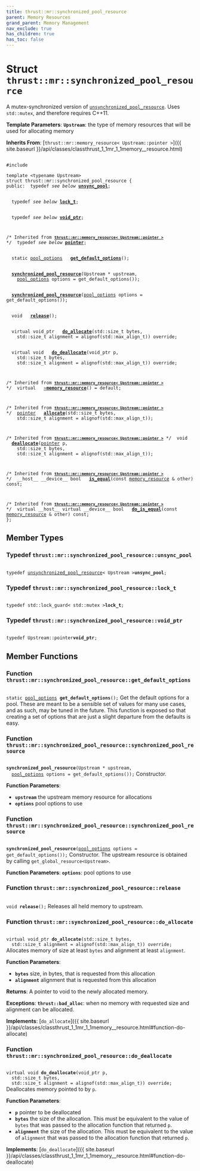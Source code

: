 ```yaml
---
title: thrust::mr::synchronized_pool_resource
parent: Memory Resources
grand_parent: Memory Management
nav_exclude: true
has_children: true
has_toc: false
---
```


# Struct `thrust::mr::synchronized_pool_resource`

A mutex-synchronized version of <code><a href="{{ site.baseurl }}/api/classes/classthrust_1_1mr_1_1unsynchronized__pool__resource.html">unsynchronized&#95;pool&#95;resource</a></code>. Uses <code>std::mutex</code>, and therefore requires C++11.

**Template Parameters**:
**`Upstream`**: the type of memory resources that will be used for allocating memory 

**Inherits From**:
[`thrust::mr::memory_resource< Upstream::pointer >`]({{ site.baseurl }}/api/classes/classthrust_1_1mr_1_1memory__resource.html)

<code class="doxybook">
<span>#include <thrust/mr/sync_pool.h></span><br>
<span>template &lt;typename Upstream&gt;</span>
<span>struct thrust::mr::synchronized&#95;pool&#95;resource {</span>
<span>public:</span><span>&nbsp;&nbsp;typedef <i>see below</i> <b><a href="{{ site.baseurl }}/api/classes/structthrust_1_1mr_1_1synchronized__pool__resource.html#typedef-unsync-pool">unsync&#95;pool</a></b>;</span>
<br>
<span>&nbsp;&nbsp;typedef <i>see below</i> <b><a href="{{ site.baseurl }}/api/classes/structthrust_1_1mr_1_1synchronized__pool__resource.html#typedef-lock-t">lock&#95;t</a></b>;</span>
<br>
<span>&nbsp;&nbsp;typedef <i>see below</i> <b><a href="{{ site.baseurl }}/api/classes/structthrust_1_1mr_1_1synchronized__pool__resource.html#typedef-void-ptr">void&#95;ptr</a></b>;</span>
<br>
<span class="doxybook-comment"><code>&nbsp;&nbsp;</code>
/* Inherited from <code><b><a href="{{ site.baseurl }}/api/classes/classthrust_1_1mr_1_1memory__resource.html">thrust::mr::memory&#95;resource&lt; Upstream::pointer &gt;</a></b></code> */</span><span>&nbsp;&nbsp;typedef <i>see below</i> <b><a href="{{ site.baseurl }}/api/classes/classthrust_1_1mr_1_1memory__resource.html#typedef-pointer">pointer</a></b>;</span>
<br>
<span>&nbsp;&nbsp;static <a href="{{ site.baseurl }}/api/classes/structthrust_1_1mr_1_1pool__options.html">pool_options</a> </span><span>&nbsp;&nbsp;<b><a href="{{ site.baseurl }}/api/classes/structthrust_1_1mr_1_1synchronized__pool__resource.html#function-get-default-options">get&#95;default&#95;options</a></b>();</span>
<br>
<span>&nbsp;&nbsp;<b><a href="{{ site.baseurl }}/api/classes/structthrust_1_1mr_1_1synchronized__pool__resource.html#function-synchronized-pool-resource">synchronized&#95;pool&#95;resource</a></b>(Upstream * upstream,</span>
<span>&nbsp;&nbsp;&nbsp;&nbsp;<a href="{{ site.baseurl }}/api/classes/structthrust_1_1mr_1_1pool__options.html">pool_options</a> options = get&#95;default&#95;options());</span>
<br>
<span>&nbsp;&nbsp;<b><a href="{{ site.baseurl }}/api/classes/structthrust_1_1mr_1_1synchronized__pool__resource.html#function-synchronized-pool-resource">synchronized&#95;pool&#95;resource</a></b>(<a href="{{ site.baseurl }}/api/classes/structthrust_1_1mr_1_1pool__options.html">pool_options</a> options = get&#95;default&#95;options());</span>
<br>
<span>&nbsp;&nbsp;void </span><span>&nbsp;&nbsp;<b><a href="{{ site.baseurl }}/api/classes/structthrust_1_1mr_1_1synchronized__pool__resource.html#function-release">release</a></b>();</span>
<br>
<span>&nbsp;&nbsp;virtual void_ptr </span><span>&nbsp;&nbsp;<b><a href="{{ site.baseurl }}/api/classes/structthrust_1_1mr_1_1synchronized__pool__resource.html#function-do-allocate">do&#95;allocate</a></b>(std::size_t bytes,</span>
<span>&nbsp;&nbsp;&nbsp;&nbsp;std::size_t alignment = alignof(std::max&#95;align&#95;t)) override;</span>
<br>
<span>&nbsp;&nbsp;virtual void </span><span>&nbsp;&nbsp;<b><a href="{{ site.baseurl }}/api/classes/structthrust_1_1mr_1_1synchronized__pool__resource.html#function-do-deallocate">do&#95;deallocate</a></b>(void_ptr p,</span>
<span>&nbsp;&nbsp;&nbsp;&nbsp;std::size_t bytes,</span>
<span>&nbsp;&nbsp;&nbsp;&nbsp;std::size_t alignment = alignof(std::max&#95;align&#95;t)) override;</span>
<br>
<span class="doxybook-comment"><code>&nbsp;&nbsp;</code>
/* Inherited from <code><b><a href="{{ site.baseurl }}/api/classes/classthrust_1_1mr_1_1memory__resource.html">thrust::mr::memory&#95;resource&lt; Upstream::pointer &gt;</a></b></code> */</span><span>&nbsp;&nbsp;virtual </span><span>&nbsp;&nbsp;<b><a href="{{ site.baseurl }}/api/classes/classthrust_1_1mr_1_1memory__resource.html#function-~memory-resource">~memory&#95;resource</a></b>() = default;</span>
<br>
<span class="doxybook-comment"><code>&nbsp;&nbsp;</code>
/* Inherited from <code><b><a href="{{ site.baseurl }}/api/classes/classthrust_1_1mr_1_1memory__resource.html">thrust::mr::memory&#95;resource&lt; Upstream::pointer &gt;</a></b></code> */</span><span>&nbsp;&nbsp;<a href="{{ site.baseurl }}/api/classes/classthrust_1_1mr_1_1memory__resource.html#typedef-pointer">pointer</a> </span><span>&nbsp;&nbsp;<b><a href="{{ site.baseurl }}/api/classes/classthrust_1_1mr_1_1memory__resource.html#function-allocate">allocate</a></b>(std::size_t bytes,</span>
<span>&nbsp;&nbsp;&nbsp;&nbsp;std::size_t alignment = alignof(std::max&#95;align&#95;t));</span>
<br>
<span class="doxybook-comment"><code>&nbsp;&nbsp;</code>
/* Inherited from <code><b><a href="{{ site.baseurl }}/api/classes/classthrust_1_1mr_1_1memory__resource.html">thrust::mr::memory&#95;resource&lt; Upstream::pointer &gt;</a></b></code> */</span><span>&nbsp;&nbsp;void </span><span>&nbsp;&nbsp;<b><a href="{{ site.baseurl }}/api/classes/classthrust_1_1mr_1_1memory__resource.html#function-deallocate">deallocate</a></b>(<a href="{{ site.baseurl }}/api/classes/classthrust_1_1mr_1_1memory__resource.html#typedef-pointer">pointer</a> p,</span>
<span>&nbsp;&nbsp;&nbsp;&nbsp;std::size_t bytes,</span>
<span>&nbsp;&nbsp;&nbsp;&nbsp;std::size_t alignment = alignof(std::max&#95;align&#95;t));</span>
<br>
<span class="doxybook-comment"><code>&nbsp;&nbsp;</code>
/* Inherited from <code><b><a href="{{ site.baseurl }}/api/classes/classthrust_1_1mr_1_1memory__resource.html">thrust::mr::memory&#95;resource&lt; Upstream::pointer &gt;</a></b></code> */</span><span>&nbsp;&nbsp;__host__ __device__ bool </span><span>&nbsp;&nbsp;<b><a href="{{ site.baseurl }}/api/classes/classthrust_1_1mr_1_1memory__resource.html#function-is-equal">is&#95;equal</a></b>(const <a href="{{ site.baseurl }}/api/classes/classthrust_1_1mr_1_1memory__resource.html">memory_resource</a> & other) const;</span>
<br>
<span class="doxybook-comment"><code>&nbsp;&nbsp;</code>
/* Inherited from <code><b><a href="{{ site.baseurl }}/api/classes/classthrust_1_1mr_1_1memory__resource.html">thrust::mr::memory&#95;resource&lt; Upstream::pointer &gt;</a></b></code> */</span><span>&nbsp;&nbsp;virtual __host__ virtual __device__ bool </span><span>&nbsp;&nbsp;<b><a href="{{ site.baseurl }}/api/classes/classthrust_1_1mr_1_1memory__resource.html#function-do-is-equal">do&#95;is&#95;equal</a></b>(const <a href="{{ site.baseurl }}/api/classes/classthrust_1_1mr_1_1memory__resource.html">memory_resource</a> & other) const;</span>
<span>};</span>
</code>

## Member Types

<h3 id="typedef-unsync-pool">
Typedef <code>thrust::mr::synchronized&#95;pool&#95;resource::unsync&#95;pool</code>
</h3>

<code class="doxybook">
<span>typedef <a href="{{ site.baseurl }}/api/classes/classthrust_1_1mr_1_1unsynchronized__pool__resource.html">unsynchronized_pool_resource</a>< Upstream ><b>unsync_pool</b>;</span></code>
<h3 id="typedef-lock-t">
Typedef <code>thrust::mr::synchronized&#95;pool&#95;resource::lock&#95;t</code>
</h3>

<code class="doxybook">
<span>typedef std::lock_guard< std::mutex ><b>lock_t</b>;</span></code>
<h3 id="typedef-void-ptr">
Typedef <code>thrust::mr::synchronized&#95;pool&#95;resource::void&#95;ptr</code>
</h3>

<code class="doxybook">
<span>typedef Upstream::pointer<b>void_ptr</b>;</span></code>

## Member Functions

<h3 id="function-get-default-options">
Function <code>thrust::mr::synchronized&#95;pool&#95;resource::get&#95;default&#95;options</code>
</h3>

<code class="doxybook">
<span>static <a href="{{ site.baseurl }}/api/classes/structthrust_1_1mr_1_1pool__options.html">pool_options</a> </span><span><b>get_default_options</b>();</span></code>
Get the default options for a pool. These are meant to be a sensible set of values for many use cases, and as such, may be tuned in the future. This function is exposed so that creating a set of options that are just a slight departure from the defaults is easy. 

<h3 id="function-synchronized-pool-resource">
Function <code>thrust::mr::synchronized&#95;pool&#95;resource::synchronized&#95;pool&#95;resource</code>
</h3>

<code class="doxybook">
<span><b>synchronized_pool_resource</b>(Upstream * upstream,</span>
<span>&nbsp;&nbsp;<a href="{{ site.baseurl }}/api/classes/structthrust_1_1mr_1_1pool__options.html">pool_options</a> options = get&#95;default&#95;options());</span></code>
Constructor.

**Function Parameters**:
* **`upstream`** the upstream memory resource for allocations 
* **`options`** pool options to use 

<h3 id="function-synchronized-pool-resource">
Function <code>thrust::mr::synchronized&#95;pool&#95;resource::synchronized&#95;pool&#95;resource</code>
</h3>

<code class="doxybook">
<span><b>synchronized_pool_resource</b>(<a href="{{ site.baseurl }}/api/classes/structthrust_1_1mr_1_1pool__options.html">pool_options</a> options = get&#95;default&#95;options());</span></code>
Constructor. The upstream resource is obtained by calling <code>get&#95;global&#95;resource&lt;Upstream&gt;</code>.

**Function Parameters**:
**`options`**: pool options to use 

<h3 id="function-release">
Function <code>thrust::mr::synchronized&#95;pool&#95;resource::release</code>
</h3>

<code class="doxybook">
<span>void </span><span><b>release</b>();</span></code>
Releases all held memory to upstream. 

<h3 id="function-do-allocate">
Function <code>thrust::mr::synchronized&#95;pool&#95;resource::do&#95;allocate</code>
</h3>

<code class="doxybook">
<span>virtual void_ptr </span><span><b>do_allocate</b>(std::size_t bytes,</span>
<span>&nbsp;&nbsp;std::size_t alignment = alignof(std::max&#95;align&#95;t)) override;</span></code>
Allocates memory of size at least <code>bytes</code> and alignment at least <code>alignment</code>.

**Function Parameters**:
* **`bytes`** size, in bytes, that is requested from this allocation 
* **`alignment`** alignment that is requested from this allocation 

**Returns**:
A pointer to void to the newly allocated memory. 

**Exceptions**:
**`thrust::bad_alloc`**: when no memory with requested size and alignment can be allocated. 

**Implements**: [`do_allocate`]({{ site.baseurl }}/api/classes/classthrust_1_1mr_1_1memory__resource.html#function-do-allocate)

<h3 id="function-do-deallocate">
Function <code>thrust::mr::synchronized&#95;pool&#95;resource::do&#95;deallocate</code>
</h3>

<code class="doxybook">
<span>virtual void </span><span><b>do_deallocate</b>(void_ptr p,</span>
<span>&nbsp;&nbsp;std::size_t bytes,</span>
<span>&nbsp;&nbsp;std::size_t alignment = alignof(std::max&#95;align&#95;t)) override;</span></code>
Deallocates memory pointed to by <code>p</code>.

**Function Parameters**:
* **`p`** pointer to be deallocated 
* **`bytes`** the size of the allocation. This must be equivalent to the value of <code>bytes</code> that was passed to the allocation function that returned <code>p</code>. 
* **`alignment`** the size of the allocation. This must be equivalent to the value of <code>alignment</code> that was passed to the allocation function that returned <code>p</code>. 

**Implements**: [`do_deallocate`]({{ site.baseurl }}/api/classes/classthrust_1_1mr_1_1memory__resource.html#function-do-deallocate)


